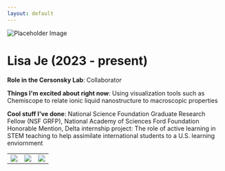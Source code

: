 ```yaml
---
layout: default
---
```


<!-- Replace `example_student` with your name -->
<img src="/website/assets/img/lisa_je.png" alt="Placeholder Image" class="center" style="max-width: 100%">

<!-- Replace `Example Student` with your name and include your start date-->
# **Lisa Je (2023 - present)**

<!-- Choose your title -- feel free to be professionally silly -->
**Role in the Cersonsky Lab**: Collaborator

<!-- Name at least one research topic amongst this list -->
**Things I'm excited about right now**: Using visualization tools such as Chemiscope to relate ionic liquid nanostructure to macroscopic properties

<!-- Ultimately, we'll use this section to
     include papers and talks, and contributions
     But for now put whatever you want -->
**Cool stuff I've done**: National Science Foundation Graduate Research Fellow (NSF GRFP), National Academy of Sciences Ford Foundation Honorable Mention, Delta internship project: The role of active learning in STEM teaching to help assimilate international students to a U.S. learning enviornment 


<!-- If you have photos you would like to exhibit,
     save them as `/assets/member_images/your_name_photo_#.png`
     and replace example_student below -->

|      |      |      |
|:----:|:----:|:----:|
|![](/website/assets/img/lisa_je_1.png) | ![](/website/assets/img/lisa_je_2.png) | ![](/website/assets/img/lisa_je_3.png) | 




